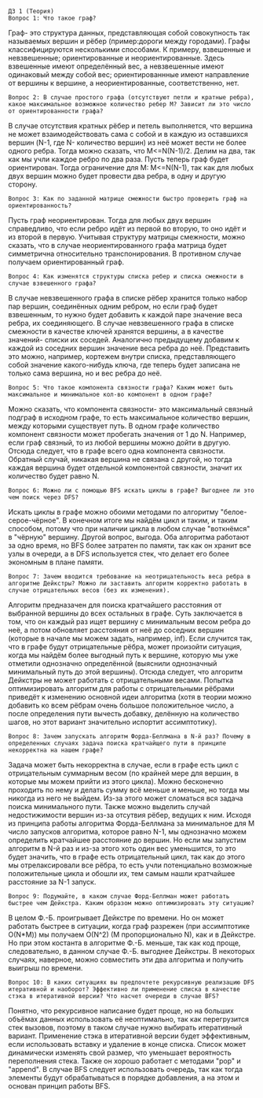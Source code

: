 	ДЗ 1 (Теория)
	Вопрос 1: Что такое граф?
Граф- это структура данных, представляющая собой совокупность так называемых вершин и рёбер (пример:дороги между городами). Графы классифицируются несколькими способами. К примеру, взвешенные и невзвешенные; ориентированные и неориентированные. Здесь взвешенные имеют определённый вес,  а невзвешенные имеют одинаковый между собой вес; ориентированнные имеют направление от вершины к вершине, а неориентированные, соответственно, нет. 

	Вопрос 2: В случае простого графа (отсутствуют петли и кратные ребра), какое максимальное возможное количество ребер M? Зависит ли это число от ориентированности графа?
В случае  отсутствия кратных рёбер и петель выполняется, что вершина не может взаимодействовать сама с собой и в каждую из оставшихся вершин (N-1, где N- количество вершин) из неё может вести не более одного ребра. Тогда можно сказать, что M<=N(N-1)/2. Делим на два, так как мы учли каждое ребро по два раза. 
Пусть теперь граф будет ориентирован. Тогда ограничение для M: M<=N(N-1), так как для любых двух вершин можно будет провести два ребра, в одну и другую сторону.

	Вопрос 3: Как по заданной матрице смежности быстро проверить граф на ориентированность?
Пусть граф неориентирован. Тогда для любых двух вершин справедливо, что если ребро идёт из первой во вторую, то оно идёт и из второй в первую. Учитывая структуру матрицы смежности, можно сказать, что в случае неориентированного графа матрица будет симметрична относительно транспонирования. В противном случае получаем ориентированный граф.

	Вопрос 4: Как изменятся структуры списка ребер и списка смежности в случае взвешенного графа?
В случае невзвешенного графа в списке рёбер хранится только набор пар вершин, соединённых одним ребром, но если граф будет взвешенным, то нужно будет добавить к каждой паре значение веса ребра, их соединяющего.
В случае невзвешенного графа в списке смежности в качестве ключей хранятся вершины, а в качестве значений- списки их соседей. Аналогично предыдущему добавим к каждой из соседних вершин значение веса ребра до неё. Представить это можно, например, кортежем внутри списка, представляющего собой значение какого-нибудь ключа, где теперь будет записана не только сама вершина, но и вес ребра до неё.

	Вопрос 5: Что такое компонента связности графа? Каким может быть максимальное и минимальное кол-во компонент в одном графе?
Можно сказать, что компонента связности- это максимальный связный подграф в исходном графе, то есть максимальное количество вершин, между которыми существует путь.
В одном графе количество компонент связности может пробегать значения от 1 до N. Например, если граф связный, то из любой вершины можно дойти в другую. Отсюда следует, что в графе всего одна компонента связности. Обратный случай, никакая вершина не связана с другой, но тогда каждая вершина будет отдельной компонентой связности, значит их количество будет равно N.

	Вопрос 6: Можно ли с помощью BFS искать циклы в графе? Выгоднее ли это чем поиск через DFS?
Искать циклы в графе можно обоими методами по алгоритму "белое-серое-чёрное". В конечном итоге мы найдём цикл и таким, и таким способом, потому что при наличии цикла в любом случае "воткнёмся" в "чёрную" вершину. Другой вопрос, выгода. Оба алгоритма работают за одно время, но BFS более затратен по памяти, так как он хранит все узлы в очереди, а в DFS используется стек, что делает его более экономным в плане памяти.

	Вопрос 7: Зачем вводится требование на неотрицательность веса ребра в алгоритме Дейкстры? Можно ли заставить алгоритм корректно работать в случае отрицательных весов (без их изменения).
Алгоритм предназачен для поиска кратчайшего расстояния от выбранной вершины до всех остальных в графе. Суть заключается в том, что он каждый раз ищет вершину с минимальным весом ребра до неё, а потом обновляет расстояния от неё до соседних вершин (которые в начале мы можем задать, например, inf). Если случится так, что в графе будут отрицательные рёбра, может произойти ситуация, когда мы найдём более выгодный путь к вершине, которую мы уже отметили однозначно определённой (выяснили однозначный минимальный путь до этой вершины). 
Отсюда следует, что алгоритм Дейкстры не может работать с отрицательными весами. Попытка оптимизировать алгоритм для работы с отрицательными рёбрами приведёт к изменению основной идеи алгоритма (хотя в теории можно добавить ко всем рёбрам очень большое положительное число, а после определения пути вычесть добавку, делённую на количество шагов, но этот вариант значительно испортит ассимптотику).

	Вопрос 8: Зачем запускать алгоритм Форда-Беллмана в N-й раз? Почему в определенных случаях задача поиска кратчайщего пути в принципе некорректна на нашем графе?
Задача может быть некорректна в случае, если в графе есть цикл с отрицательным суммарным весом (по крайней мере для вершин, в которые мы можем прийти из этого цикла). Можно бесконечно проходить по нему и делать сумму всё меньше и меньше, но тогда мы никогда из него не выйдем. Из-за этого может сломаться вся задача поиска минимального пути. Также можно выделить случай недостижимости вершин из-за отсутвия рёбер, ведущих к ним.
Исходя из принципа работы алгоритма Форда-Беллмана за минимальное для M число запусков алгоритма, которое равно N-1, мы однозначно можем определить кратчайшее расстояние до вершин. Но если мы запустим алгоритм в N-й раз и из-за этого хоть один вес уменьшится, то это будет значить, что в графе есть отрицательный цикл, так как до этого мы отрелаксировали все рёбра, то есть учли потенциально возможные положительные цикла и обошли их, тем самым нашли кратчайшее расстояние за N-1 запуск.

	Вопрос 9: Подумайте, в каком случае Форд-Беллман может работать быстрее чем Дейкстра. Каким образом можно оптимизировать эту ситуацию?
В целом Ф.-Б. проигрывает Дейкстре по времени. Но он может работать быстрее в ситуации, когда граф разрежен (при ассимптотике О(N*M)) мы получаем O(N^2) (M пропорционально N), как и в Дейкстре. Но при этом костанта в алгоритме Ф.-Б. меньше, так как код проще, следовательно, в данном случае Ф.-Б. выгоднее Дейкстры. 
В некоторых случаях, наверное, можно совместить эти два алгоритма и получить выигрыш по времени.

	Вопрос 10: В каких ситуациях вы предпочтете рекурсивную реализацию DFS итеративной и наоборот? Эффективно ли применение списка в качестве стэка в итеративной версии? Что насчет очереди в случае BFS?
Понятно, что рекурсивное написание будет проще, но на больших объёмах данных использовать её неоптимально, так как перегрузится стек вызовов, поэтому в таком случае нужно выбирать итеративный вариант.
Применение стэка в итеративной версии будет эффективным, если использовать вставку и удаление в конце списка. Список может динамически изменять свой размер, что уменьшает вероятность переполнения стека. Также он хорошо работает с методами "pop" и "append".
В случае BFS следует использовать очередь, так как тогда элементы будут обрабатываться в порядке добавления, а на этом и основан принцип работы BFS.